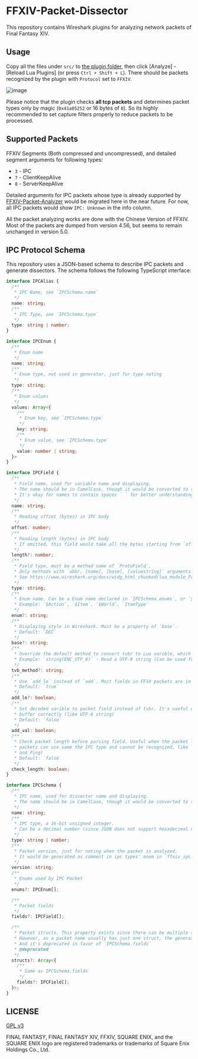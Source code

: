 # FFXIV-Packet-Dissector

This repository contains Wireshark plugins for analyzing network packets of Final Fantasy XIV.

## Usage

Copy all the files under `src/` to [the plugin folder](https://www.wireshark.org/docs/wsug_html_chunked/ChPluginFolders.html), then click \[Analyze] - 
\[Reload Lua Plugins] (or press `Ctrl + Shift + L`). There should be packets recognized by the plugin with `Protocol` set to `FFXIV`.

![image](https://user-images.githubusercontent.com/2197479/68070741-31e87c00-fdad-11e9-9ced-86f2fce3d17e.png)

Please notice that the plugin checks **all tcp packets** and determines packet types only by magic (`0x41a05252` or 16 bytes of `0`). So its highly
recommended to set capture filters properly to reduce packets to be processed.

## Supported Packets

FFXIV Segments (Both compressed and uncompressed), and detailed segment arguments for following types: 
* `3` - IPC
* `7` - ClientKeepAlive
* `8` - ServerKeepAlive

Detailed arguments for IPC packets whose type is already supported by [FFXIV-Packet-Analyzer](https://github.com/zhyupe/FFXIV-Packet-Analyzer) would be 
migrated here in the near future. For now, all IPC packets would show `IPC: Unknown` in the info column.

All the packet analyzing works are done with the Chinese Version of FFXIV. Most of the packets are dumped from version 4.56, but seems to remain unchanged 
in version 5.0. 

## IPC Protocol Schema

This repository uses a JSON-based schema to describe IPC packets and generate dissectors. The schema follows 
the following TypeScript interface:

```typescript
interface IPCAlias {
  /**
   * IPC Name, see `IPCSchema.name`
   */
  name: string;
  /**
   * IPC Type, see `IPCSchema.type`
   */
  type: string | number;
}

interface IPCEnum {
  /**
   * Enum name
   */
  name: string;
  /**
   * Enum type, not used in generator, just for type noting
   */
  type: string;
  /**
   * Enum values
   */
  values: Array<{
    /**
     * Enum key, see `IPCSchema.type`
     */
    key: string;
    /**
     * Enum value, see `IPCSchema.type`
     */
    value: number | string;
  }>
}

interface IPCField {
  /**
   * Field name, used for variable name and displaying.
   * The name should be in CamelCase, though it would be converted to snake_case when used in Lua variables.
   * It's okay for names to contain spaces ` ` for better understanding.
   */
  name: string;
  /**
   * Reading offset (bytes) in IPC body
   */
  offset: number;
  /**
   * Reading length (bytes) in IPC body
   * If omitted, this field would take all the bytes starting from `offset`
   */
  length?: number;
  /**
   * Field type, must be a method name of `ProtoField`.
   * Only methods with `abbr, [name], [base], [valuestring]` arguments can be used at this time.
   * See https://www.wireshark.org/docs/wsdg_html_chunked/lua_module_Proto.html#lua_class_ProtoField
   */
  type: string;
  /**
   * Enum name. Can be a Enum name declared in `IPCSchema.enums`, or `$Name` to use the database.
   * Example: `$Action`, `$Item`, `$World`, `ItemType`
   */
  enum?: string;
  /**
   * Displaying style in Wireshark. Must be a property of `base`.
   * Default: `DEC`
   */
  base?: string;
  /**
   * Override the default method to convert tvbr to Lua varible, which is set to corresponding packet field.
   * Example: `string(ENC_UTF_8)` - Read a UTF-8 string (Can be used for almost all UGC in FF14)
   */
  tvb_method?: string;
  /**
   * Use `add_le` instead of `add`. Most fields in FF14 packets are in Little-Endian, but just in case.
   * Default: `true`
   */
  add_le?: boolean;
  /**
   * Set decoded varible to packet field instead of tvbr. It's useful when Wireshark cannot handle the 
   * buffer correctly (like UTF-8 string)
   * Default: `false`
   */
  add_val: boolean;
  /**
   * Check packet length before parsing field. Useful when the packet length varys. (Sometimes different 
   * packets can use same the IPC type and cannot be recognized, like `0x0065`, used for both GroupMessage 
   * and Ping)
   * Default: `false`
   */
  check_length: boolean;
}

interface IPCSchema {
  /**
   * IPC name, used for dissector name and displaying.
   * The name should be in CamelCase, though it would be converted to snake_case when used in Lua variables.
   */
  name: string;
  /**
   * IPC type, a 16-bit unsigned integer. 
   * Can be a decimal number (since JSON does not support hexadecimal numbers) or string (should be a valid format of number in Lua)
   */
  type: string | number;
  /**
   * Packet version, just for noting when the packet is analyzed.
   * It would be generated as comment in ipc types' enum in `ffxiv_ipc.lua`
   */
  version: string;
  /**
   * Enums used by IPC Packet
   */
  enums?: IPCEnum[];

  /**
   * Packet fields
   */
  fields?: IPCField[];

  /**
   * Packet structs. This property exists since there can be multiple structs in the original C# file.
   * However, as a packet name usually has just one struct, the generator only takes the first struct in the array.
   * And it's deprecated in favor of `IPCSchema.fields`
   * @deprecated
   */
  structs?: Array<{
    /**
     * Same as IPCSchema.fields
     */
    fields?: IPCField[];
  }>;
}

```

## LICENSE
 
[GPL v3](LICENSE)

FINAL FANTASY, FINAL FANTASY XIV, FFXIV, SQUARE ENIX, and the SQUARE ENIX logo are registered trademarks or trademarks of Square Enix Holdings Co., Ltd.
